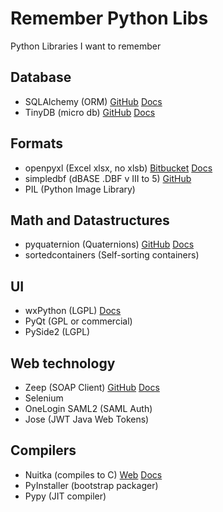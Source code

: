 # Remember Python Libs
Python Libraries I want to remember

## Database
* SQLAlchemy (ORM) [GitHub](https://github.com/zzzeek/sqlalchemy) [Docs](http://docs.sqlalchemy.org/en/latest/)
* TinyDB (micro db) [GitHub](https://github.com/msiemens/tinydb) [Docs](https://tinydb.readthedocs.io/en/latest/)

## Formats
* openpyxl (Excel xlsx, no xlsb) [Bitbucket](http://bitbucket.org/openpyxl/openpyxl/src) [Docs](https://openpyxl.readthedocs.io/en/stable/index.html)
* simpledbf (dBASE .DBF v III to 5) [GitHub](https://github.com/rnelsonchem/simpledbf)
* PIL (Python Image Library)

## Math and Datastructures
* pyquaternion (Quaternions) [GitHub](https://github.com/KieranWynn/pyquaternion) [Docs](http://kieranwynn.github.io/pyquaternion/)
* sortedcontainers (Self-sorting containers)

## UI
* wxPython (LGPL) [Docs](https://docs.wxpython.org/index.html)
* PyQt (GPL or commercial)
* PySide2 (LGPL)

## Web technology
* Zeep (SOAP Client) [GitHub](https://github.com/mvantellingen/python-zeep) [Docs](http://docs.python-zeep.org/en/master/index.html)
* Selenium
* OneLogin SAML2 (SAML Auth)
* Jose (JWT Java Web Tokens)

## Compilers
* Nuitka (compiles to C) [Web](http://nuitka.net/) [Docs](http://nuitka.net/doc/user-manual.html)
* PyInstaller (bootstrap packager)
* Pypy (JIT compiler)
